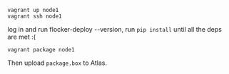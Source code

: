 ```
vagrant up node1
vagrant ssh node1
```
log in and run flocker-deploy --version, run `pip install` until all the deps are met :(
```
vagrant package node1
```
Then upload `package.box` to Atlas.
